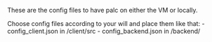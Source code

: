 These are the config files to have palc on either the VM or locally.

Choose config files according to your will and place them like that:
    - config_client.json in /client/src
    - config_backend.json in /backend/